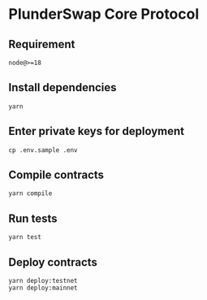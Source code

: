 # PlunderSwap Core Protocol

## Requirement

`node@>=18`

## Install dependencies

`yarn`

## Enter private keys for deployment

`cp .env.sample .env`

## Compile contracts

`yarn compile`

## Run tests

`yarn test`

## Deploy contracts

```
yarn deploy:testnet
yarn deploy:mainnet
```
